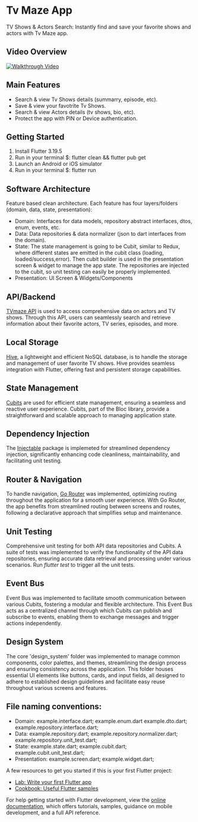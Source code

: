 # Tv Maze App

TV Shows & Actors Search: Instantly find and save your favorite shows and actors with Tv Maze app.

## Video Overview

[![Walkthrough Video](https://img.youtube.com/vi/HUzn7Ibt84g/0.jpg)](https://www.youtube.com/watch?v=HUzn7Ibt84g)


## Main Features
* Search & view Tv Shows details (summarry, episode, etc).
* Save & view your favotrite Tv Shows.
* Search & view Actors details (tv shows, bio, etc).
* Protect the app with PIN or Device authentication.


## Getting Started
1. Install Flutter 3.19.5
2. Run in your terminal $: flutter clean && flutter pub get
4. Launch an Android or iOS simulator
3. Run in your terminal $: flutter run

## Software Architecture
Feature based clean architecture. Each feature has four layers/folders (domain, data, state, presentation):

* Domain: Interfaces for data models, repository abstract interfaces, dtos, enum, events, etc.
* Data: Data repositories & data normalizer (json to dart interfaces from the domain).
* State: The state management is going to be Cubit, similar to Redux, where different states are emitted in the cubit class (loading, loaded/success,error). Then cubit builder is used in the presentation screen & widget to manage the app state. The repositories are injected to the cubit, so unit testing can easily be properly implemented.
* Presentation: UI Screen & Widgets/Components

## API/Backend
[TVmaze API](https://www.tvmaze.com/api) is used to access comprehensive data on actors and TV shows. Through this API, users can seamlessly search and retrieve information about their favorite actors, TV series, episodes, and more.

## Local Storage
[Hive](https://pub.dev/packages/hive), a lightweight and efficient NoSQL database, is to handle the storage and management of user favorite TV shows. Hive provides seamless integration with Flutter, offering fast and persistent storage capabilities.

## State Management
[Cubits](https://pub.dev/packages/flutter_bloc) are used for efficient state management, ensuring a seamless and reactive user experience. Cubits, part of the Bloc library, provide a straightforward and scalable approach to managing application state.

## Dependency Injection
The [Injectable](https://pub.dev/packages/injectable) package is implemeted for streamlined dependency injection, significantly enhancing code cleanliness, maintainability, and facilitating unit testing.

## Router & Navigation
To handle navigation, [Go Router](https://pub.dev/packages/go_router) was implemented, optimizing routing throughout the application for a smooth user experience. With Go Router, the app benefits from streamlined routing between screens and routes, following a declarative approach that simplifies setup and maintenance.

## Unit Testing
Comprehensive unit testing for both API data repositories and Cubits. A suite of tests was implemented to verify the functionality of the API data repositories, ensuring accurate data retrieval and processing under various scenarios. Run *flutter test* to trigger all the unit tests.

## Event Bus
Event Bus was implemented to facilitate smooth communication between various Cubits, fostering a modular and flexible architecture. This Event Bus acts as a centralized channel through which Cubits can publish and subscribe to events, enabling them to exchange messages and trigger actions independently.

## Design System
The core 'design_system' folder was implemented to manage common components, color palettes, and themes, streamlining the design process and ensuring consistency across the application. This folder houses essential UI elements like buttons, cards, and input fields, all designed to adhere to established design guidelines and facilitate easy reuse throughout various screens and features.

## File naming conventions:
* Domain: example.interface.dart; example.enum.dart example.dto.dart; example.repository.interface.dart;
* Data: example.repository.dart; example.repository.normalizer.dart; example.repository.unit_test.dart;
* State: example.state.dart; example.cubit.dart; example.cubit.unit_test.dart;
* Presentation: example.screen.dart; example.widget.dart;
  




A few resources to get you started if this is your first Flutter project:

- [Lab: Write your first Flutter app](https://docs.flutter.dev/get-started/codelab)
- [Cookbook: Useful Flutter samples](https://docs.flutter.dev/cookbook)

For help getting started with Flutter development, view the
[online documentation](https://docs.flutter.dev/), which offers tutorials,
samples, guidance on mobile development, and a full API reference.
